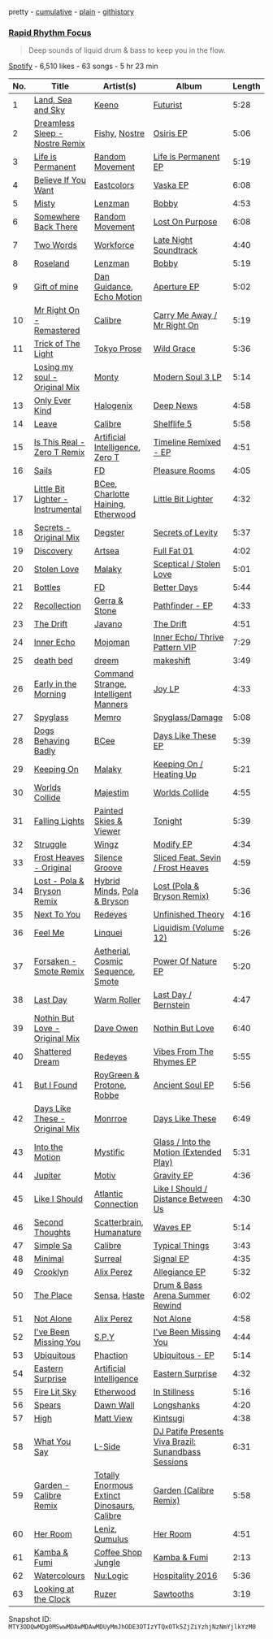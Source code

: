 pretty - [cumulative](/playlists/cumulative/37i9dQZF1DWSsoHwrXiG4q.md) - [plain](/playlists/plain/37i9dQZF1DWSsoHwrXiG4q) - [githistory](https://github.githistory.xyz/mackorone/spotify-playlist-archive/blob/main/playlists/plain/37i9dQZF1DWSsoHwrXiG4q)

### [Rapid Rhythm Focus](https://open.spotify.com/playlist/37i9dQZF1DWSsoHwrXiG4q)

> Deep sounds of liquid drum & bass to keep you in the flow.

[Spotify](https://open.spotify.com/user/spotify) - 6,510 likes - 63 songs - 5 hr 23 min

| No. | Title | Artist(s) | Album | Length |
|---|---|---|---|---|
| 1 | [Land, Sea and Sky](https://open.spotify.com/track/0lKz06k1SJmOXwxL2HhV2N) | [Keeno](https://open.spotify.com/artist/6r54QO0889i9vqaeuruUSn) | [Futurist](https://open.spotify.com/album/0N6wNVcGYMUcGpgomjMQj9) | 5:28 |
| 2 | [Dreamless Sleep \- Nostre Remix](https://open.spotify.com/track/7H71r6qDOroGG4QSR1r9h8) | [Fishy](https://open.spotify.com/artist/5p4DMSX1fKl07ogZewmRp0), [Nostre](https://open.spotify.com/artist/0YPx2M7Ty3rAYJnCzzRB5t) | [Osiris EP](https://open.spotify.com/album/2MKjIUyf2hly994DlN6ULX) | 5:06 |
| 3 | [Life is Permanent](https://open.spotify.com/track/5bkCrvLTsLuJU7sb9xSBBM) | [Random Movement](https://open.spotify.com/artist/7qQ7CInf5wCUojxvfhflfW) | [Life is Permanent EP](https://open.spotify.com/album/5A3i69kid9wL4p8bwQm7dK) | 5:19 |
| 4 | [Believe If You Want](https://open.spotify.com/track/3f1DQmKY9IdmNcWvQMEQ8Z) | [Eastcolors](https://open.spotify.com/artist/0yJJHicyYpeDFfliRVqhsC) | [Vaska EP](https://open.spotify.com/album/4qb0wodiBVQQfWUWRU8D8q) | 6:08 |
| 5 | [Misty](https://open.spotify.com/track/1AFqQtfrQ0VMLeZxrSPrfM) | [Lenzman](https://open.spotify.com/artist/4IKdJSimREJMIKDfvYvJHF) | [Bobby](https://open.spotify.com/album/3pQni96ENZH1JtBXAmOgZ1) | 4:53 |
| 6 | [Somewhere Back There](https://open.spotify.com/track/2swpkJwi0UGrMMkMn0MUFa) | [Random Movement](https://open.spotify.com/artist/7qQ7CInf5wCUojxvfhflfW) | [Lost On Purpose](https://open.spotify.com/album/0wPCfBZIDcBHAG8IlyBF5I) | 6:08 |
| 7 | [Two Words](https://open.spotify.com/track/1gLFnkmHv1DDbZDDcxoSQQ) | [Workforce](https://open.spotify.com/artist/2im0IjdcMRFwGxc5R4Jj82) | [Late Night Soundtrack](https://open.spotify.com/album/68nlqsDJLMV1sKjFUvx87A) | 4:40 |
| 8 | [Roseland](https://open.spotify.com/track/11cuNXtuo2UtL9T7k6MJw3) | [Lenzman](https://open.spotify.com/artist/4IKdJSimREJMIKDfvYvJHF) | [Bobby](https://open.spotify.com/album/3pQni96ENZH1JtBXAmOgZ1) | 5:19 |
| 9 | [Gift of mine](https://open.spotify.com/track/6wrLBtrQ31FUBh4vYIya95) | [Dan Guidance](https://open.spotify.com/artist/7hyHqP7jOnuLTxY8mHNKzL), [Echo Motion](https://open.spotify.com/artist/729SCkKQ3GmcAE3xaqLQec) | [Aperture EP](https://open.spotify.com/album/0XH4qOQY0OJ57DJWPEmGHo) | 5:02 |
| 10 | [Mr Right On \- Remastered](https://open.spotify.com/track/0oQDVQygGLhYhEUTb15XjP) | [Calibre](https://open.spotify.com/artist/0sklgkoO5JeS7YNhHS5EmH) | [Carry Me Away / Mr Right On](https://open.spotify.com/album/7qgQhIJD5TtcmpCmT0NOaj) | 5:19 |
| 11 | [Trick of The Light](https://open.spotify.com/track/3gwF8qFu0bx2jUUPaicymE) | [Tokyo Prose](https://open.spotify.com/artist/361kscBTEw82NTOFS8hq0D) | [Wild Grace](https://open.spotify.com/album/3h7IZ3GzubFZhAzDcx5kE9) | 5:36 |
| 12 | [Losing my soul \- Original Mix](https://open.spotify.com/track/0UMr7sXDttPzFG1qVuTIBs) | [Monty](https://open.spotify.com/artist/2w5c2l70mYNDdSLifFyZjJ) | [Modern Soul 3 LP](https://open.spotify.com/album/69uFpVWTZxpdz9BTHRwFcv) | 5:14 |
| 13 | [Only Ever Kind](https://open.spotify.com/track/03hCREcMFPPTcEUE8slTUX) | [Halogenix](https://open.spotify.com/artist/24eQxPRLv3UMwEIo6mawVW) | [Deep News](https://open.spotify.com/album/5Eczut7zUztAYsibkrIFE6) | 4:58 |
| 14 | [Leave](https://open.spotify.com/track/4G74xnV7PxsFIp2gjIspNo) | [Calibre](https://open.spotify.com/artist/0sklgkoO5JeS7YNhHS5EmH) | [Shelflife 5](https://open.spotify.com/album/56V1KL4fYyq4Ju8eF6gqQ7) | 5:58 |
| 15 | [Is This Real \- Zero T Remix](https://open.spotify.com/track/2ODdEGZJBLq3MtuYyLacDn) | [Artificial Intelligence](https://open.spotify.com/artist/3dfQn1ijJNptfREJB2rRd2), [Zero T](https://open.spotify.com/artist/5PKeA9LeUfSjUhy1ja1lsg) | [Timeline Remixed \- EP](https://open.spotify.com/album/3TRNq1aSAYrX2lVaWPGKMv) | 4:51 |
| 16 | [Sails](https://open.spotify.com/track/4FCqzPA2usQ47bTiB8Krgg) | [FD](https://open.spotify.com/artist/76KMDlhW2f4qiTlepW5yfy) | [Pleasure Rooms](https://open.spotify.com/album/52bTkhlg28EQSgCUy9REaZ) | 4:05 |
| 17 | [Little Bit Lighter \- Instrumental](https://open.spotify.com/track/00YzhjbTJZQTLRLsLkz6EN) | [BCee](https://open.spotify.com/artist/3wdwWQXJbqpJJbMdp7KfEJ), [Charlotte Haining](https://open.spotify.com/artist/2XRjIwgD0UiJXtx7Xzfy7w), [Etherwood](https://open.spotify.com/artist/3GEUIa3Z0Qlivy3EcJm5RX) | [Little Bit Lighter](https://open.spotify.com/album/3D4IyukD6DshNfxvrNJxVh) | 4:32 |
| 18 | [Secrets \- Original Mix](https://open.spotify.com/track/4HPyU3q3NVYXxaXuMz3Vmq) | [Degster](https://open.spotify.com/artist/0kDJt5Y9QyCfcO0yS0tZxw) | [Secrets of Levity](https://open.spotify.com/album/3bsLHTve64VfqVBqXbmaOj) | 5:37 |
| 19 | [Discovery](https://open.spotify.com/track/0x5JU2PT8jVHXdwHoQz6QH) | [Artsea](https://open.spotify.com/artist/1byJENnR4rfRDs6AyFvSU9) | [Full Fat 01](https://open.spotify.com/album/52fo23dS6QgbmVdqsriY5T) | 4:02 |
| 20 | [Stolen Love](https://open.spotify.com/track/3bZFKhA3PmU4oYYt3msoo9) | [Malaky](https://open.spotify.com/artist/43DHa7Q1IhECAE5YtN3jHQ) | [Sceptical / Stolen Love](https://open.spotify.com/album/2nlwA5ZHJ85AlX5hYqmzE5) | 5:01 |
| 21 | [Bottles](https://open.spotify.com/track/4bqWWzjSKOZoFR5IptMO5v) | [FD](https://open.spotify.com/artist/76KMDlhW2f4qiTlepW5yfy) | [Better Days](https://open.spotify.com/album/3bti1dr6JCjaYudAsjH09S) | 5:44 |
| 22 | [Recollection](https://open.spotify.com/track/6qE2iQsG1mAdzQWeXzpszr) | [Gerra & Stone](https://open.spotify.com/artist/7rCF3znBFGHIJix1RLFyWF) | [Pathfinder \- EP](https://open.spotify.com/album/7eqMmc53M8bxtTRvBN90kQ) | 4:33 |
| 23 | [The Drift](https://open.spotify.com/track/1JsJnmUKULIbbNy7ePgYD3) | [Javano](https://open.spotify.com/artist/61b5v13hJBQhKlQ5sXMub2) | [The Drift](https://open.spotify.com/album/59Yj6MwubdBXwpNUZLft6W) | 4:51 |
| 24 | [Inner Echo](https://open.spotify.com/track/1tGwB0G7VOshhAyOQYaNbe) | [Mojoman](https://open.spotify.com/artist/2t7SxDJO8xs6RskGSLYwad) | [Inner Echo/ Thrive Pattern VIP](https://open.spotify.com/album/0X5CFT37lTT3nWkVlJBY37) | 7:29 |
| 25 | [death bed](https://open.spotify.com/track/1jjNGNTC6lWNxKXlHFPQlD) | [dreem](https://open.spotify.com/artist/66cMjcY2f2B1omrVfxHIlG) | [makeshift](https://open.spotify.com/album/7yqS6BS18Eo05B5N2bsfeA) | 3:49 |
| 26 | [Early in the Morning](https://open.spotify.com/track/4XoGAJLZBvDg8IlnDyJGHE) | [Command Strange](https://open.spotify.com/artist/6ZslPRiDjYFasSPscHF7v2), [Intelligent Manners](https://open.spotify.com/artist/7Kgps1bJZyZeY7Oa17YaGs) | [Joy LP](https://open.spotify.com/album/6z7Zqow6RhmosibkQdkjwG) | 4:33 |
| 27 | [Spyglass](https://open.spotify.com/track/4EaghxJQ9BR1uWufJYgame) | [Memro](https://open.spotify.com/artist/0OIeNihgk0zBQzqN4O3Xb0) | [Spyglass/Damage](https://open.spotify.com/album/7hCBU8vLJ5Q7jy1cJv80Uy) | 5:08 |
| 28 | [Dogs Behaving Badly](https://open.spotify.com/track/3zjYqFF5jsz7n2nUHTRaWl) | [BCee](https://open.spotify.com/artist/3wdwWQXJbqpJJbMdp7KfEJ) | [Days Like These EP](https://open.spotify.com/album/4v5HIb6e4LJpB1R7u7brRK) | 5:39 |
| 29 | [Keeping On](https://open.spotify.com/track/7oLM7QZNto4TvOzyVXI44v) | [Malaky](https://open.spotify.com/artist/43DHa7Q1IhECAE5YtN3jHQ) | [Keeping On / Heating Up](https://open.spotify.com/album/65pNzjNfPSJxpOtuqCa2wq) | 5:21 |
| 30 | [Worlds Collide](https://open.spotify.com/track/11Alc9FJ2wKiQZTLRaGAUo) | [Majestim](https://open.spotify.com/artist/7HrLNnTdr56RZtL9F0nXiN) | [Worlds Collide](https://open.spotify.com/album/7zhgsvgi540XOnWLExWttb) | 4:55 |
| 31 | [Falling Lights](https://open.spotify.com/track/5ZXXout3LaxYFT2dVRvT8j) | [Painted Skies & Viewer](https://open.spotify.com/artist/4VTZ1NxNNLeGdRuKXXv3ZK) | [Tonight](https://open.spotify.com/album/2cVSNtvF9aAWblNYQeCl5e) | 5:39 |
| 32 | [Struggle](https://open.spotify.com/track/6JLlwFcvK5mvl3vl4lQO4E) | [Wingz](https://open.spotify.com/artist/0qBdx1zHFyHsFLd2nG5ezW) | [Modify EP](https://open.spotify.com/album/5Yn7Yp2h3ZGL2jVH8adPJS) | 4:34 |
| 33 | [Frost Heaves \- Original](https://open.spotify.com/track/7hAN6sfZlXv0szXbedzCHC) | [Silence Groove](https://open.spotify.com/artist/4hpq4qAP5XaJawNi8XriL8) | [Sliced Feat\. Sevin / Frost Heaves](https://open.spotify.com/album/2l51hI7XqDqXJMirkMy6K0) | 4:59 |
| 34 | [Lost \- Pola & Bryson Remix](https://open.spotify.com/track/7uI90KliRDd8egscd650jj) | [Hybrid Minds](https://open.spotify.com/artist/05lF0DUkLJqiW5o70SScyR), [Pola & Bryson](https://open.spotify.com/artist/79PzyYqAyunWsVH4tY4vpr) | [Lost \(Pola & Bryson Remix\)](https://open.spotify.com/album/5VgTlXbwBgqQgfQX7Pwdpn) | 5:36 |
| 35 | [Next To You](https://open.spotify.com/track/3rZWotUE5DblXDmcaKynxE) | [Redeyes](https://open.spotify.com/artist/6bFVG82TmMLbnFFBqG9LYa) | [Unfinished Theory](https://open.spotify.com/album/2AnIF4KVlVM6RY8WuzSPgn) | 4:16 |
| 36 | [Feel Me](https://open.spotify.com/track/1HcH5kwmpDJ8qyPL5GHx0z) | [Linquei](https://open.spotify.com/artist/1f1aYXcRPviy2KuNn8K3Pd) | [Liquidism \(Volume 12\)](https://open.spotify.com/album/0FlI19Se2vM93u4g9xbM5H) | 5:26 |
| 37 | [Forsaken \- Smote Remix](https://open.spotify.com/track/26KntMzmEzIfBTMc7wMPaO) | [Aetherial](https://open.spotify.com/artist/10XMkjUSWNCD3WwlSOR6VY), [Cosmic Sequence](https://open.spotify.com/artist/3hk6kBwVVRVOOJlaxTe0y1), [Smote](https://open.spotify.com/artist/5FIcJ2ghmkpHZM8cXm17XP) | [Power Of Nature EP](https://open.spotify.com/album/7lhivxLusKW1BAT2hk6IDo) | 5:20 |
| 38 | [Last Day](https://open.spotify.com/track/6d8emU3TIOaB4HxyETxHG6) | [Warm Roller](https://open.spotify.com/artist/6384XqSrLdkoYFFpCxWs3H) | [Last Day / Bernstein](https://open.spotify.com/album/4K7Hq7cqnjN7gGcnAiT1i0) | 4:47 |
| 39 | [Nothin But Love \- Original Mix](https://open.spotify.com/track/5rtGhin74wxFojrPqgTpdY) | [Dave Owen](https://open.spotify.com/artist/4YtxzfRdAhFuhylm1O3gYn) | [Nothin But Love](https://open.spotify.com/album/40C9wHFoQ09IPM4Nw0jUon) | 6:40 |
| 40 | [Shattered Dream](https://open.spotify.com/track/3NXQHqlW9UR0iyb5cP4PnI) | [Redeyes](https://open.spotify.com/artist/6bFVG82TmMLbnFFBqG9LYa) | [Vibes From The Rhymes EP](https://open.spotify.com/album/7sY59owrKnQn84gLgMssCX) | 5:55 |
| 41 | [But I Found](https://open.spotify.com/track/3yBgSB9KQowEW6EhaoGcu6) | [RoyGreen & Protone](https://open.spotify.com/artist/4OPV5x0WuglgLiOiD7up8E), [Robbe](https://open.spotify.com/artist/4TdEVctIWf0ljyQXr6u8NI) | [Ancient Soul EP](https://open.spotify.com/album/43pS2HuH8VI3MC93SwYprw) | 5:56 |
| 42 | [Days Like These \- Original Mix](https://open.spotify.com/track/0wlcIk9TmFMPWsSvw0aO31) | [Monrroe](https://open.spotify.com/artist/6SZvMOzWVSx6cWYGRrZh6d) | [Days Like These](https://open.spotify.com/album/0yLw15IJ24NwZ4PLrHUUgH) | 6:49 |
| 43 | [Into the Motion](https://open.spotify.com/track/2oIOO3ZNR9yZ6zE20vrFZJ) | [Mystific](https://open.spotify.com/artist/1vmJX00cwTh9L8kYn1JfT4) | [Glass / Into the Motion \(Extended Play\)](https://open.spotify.com/album/5mN40loDSsFN5uOFldIEDi) | 5:31 |
| 44 | [Jupiter](https://open.spotify.com/track/2u3Ln93YC9XUBaQilS5cHX) | [Motiv](https://open.spotify.com/artist/1hpBWbyRpkKGeNF5W3a7vp) | [Gravity EP](https://open.spotify.com/album/6lciQeurzsMn9F6xq2JoKm) | 4:36 |
| 45 | [Like I Should](https://open.spotify.com/track/6tFB3SK6IPGez95AQN152q) | [Atlantic Connection](https://open.spotify.com/artist/323BD4mjoLA1ajX6zjIe2q) | [Like I Should / Distance Between Us](https://open.spotify.com/album/3cVo50YqQkzYsw07WLkk43) | 4:30 |
| 46 | [Second Thoughts](https://open.spotify.com/track/1vGOnBdcfYUJGz2gqyVqnh) | [Scatterbrain](https://open.spotify.com/artist/7KlCZGiDEqfifiQUaUOjnY), [Humanature](https://open.spotify.com/artist/4xOtbphOgZnohWojmZtxVq) | [Waves EP](https://open.spotify.com/album/57QThZPKvMs02T0bKykgfR) | 5:14 |
| 47 | [Simple Sa](https://open.spotify.com/track/0u2buO07v9E81DEMftkGmD) | [Calibre](https://open.spotify.com/artist/0sklgkoO5JeS7YNhHS5EmH) | [Typical Things](https://open.spotify.com/album/6jVJj2XiudrfH14YvqTLBm) | 3:43 |
| 48 | [Minimal](https://open.spotify.com/track/4nQ6FKHEX4YnZCvfAjQwYG) | [Surreal](https://open.spotify.com/artist/5uWvpdaxp81vUjmd1ZyB2q) | [Signal EP](https://open.spotify.com/album/1RC36wrWedNH6KAr8dvTfy) | 4:35 |
| 49 | [Crooklyn](https://open.spotify.com/track/3SKUO0YU5CSQUQVs3E1jJo) | [Alix Perez](https://open.spotify.com/artist/4e6pQ61gYReORJoXcrQH1Z) | [Allegiance EP](https://open.spotify.com/album/5QlyKMPsfeRryTb75CFimo) | 5:32 |
| 50 | [The Place](https://open.spotify.com/track/16EndrpRvlMFKY13UVH7yj) | [Sensa](https://open.spotify.com/artist/790OTOAHCm1fiOANhpWImt), [Haste](https://open.spotify.com/artist/6XJk8dqIUyJq6PMycHReUL) | [Drum & Bass Arena Summer Rewind](https://open.spotify.com/album/1EDPZqlEqUGhR8wvj2j436) | 6:02 |
| 51 | [Not Alone](https://open.spotify.com/track/2460FCYtdrrcTChzU7G7aT) | [Alix Perez](https://open.spotify.com/artist/4e6pQ61gYReORJoXcrQH1Z) | [Not Alone](https://open.spotify.com/album/3uAGplw7cRRx927H35iokm) | 4:58 |
| 52 | [I've Been Missing You](https://open.spotify.com/track/3R9b1PpbmKKZ24rJpRnX5X) | [S.P.Y](https://open.spotify.com/artist/6aJAd8zM1s3Slw64KfsmaF) | [I've Been Missing You](https://open.spotify.com/album/3M8bgcle0cerp3hMZ91h25) | 4:44 |
| 53 | [Ubiquitous](https://open.spotify.com/track/4U8ltC3h5mytL6jwSRnP8i) | [Phaction](https://open.spotify.com/artist/33CVzI4YFK6YBZsuxjKhHR) | [Ubiquitous \- EP](https://open.spotify.com/album/1An7AbyWhoU1ZdX74ykPge) | 5:14 |
| 54 | [Eastern Surprise](https://open.spotify.com/track/64EFUJbhplwsrM315SFMyv) | [Artificial Intelligence](https://open.spotify.com/artist/3dfQn1ijJNptfREJB2rRd2) | [Eastern Surprise](https://open.spotify.com/album/42uvb5jtA1JhjpP8eEGg2A) | 4:32 |
| 55 | [Fire Lit Sky](https://open.spotify.com/track/2qDokZ8quVAjzfeBLF6hDY) | [Etherwood](https://open.spotify.com/artist/3GEUIa3Z0Qlivy3EcJm5RX) | [In Stillness](https://open.spotify.com/album/2o7x8GHrOfI0kosqwo9qlF) | 5:16 |
| 56 | [Spears](https://open.spotify.com/track/7dgLWx5S5G0eehexaKY5qR) | [Dawn Wall](https://open.spotify.com/artist/6gnohqGISFUVpTSqT3TtiO) | [Longshanks](https://open.spotify.com/album/2xW3yWkUKGORKWR7JjVveX) | 4:20 |
| 57 | [High](https://open.spotify.com/track/3e7ELUxL2d1RFWrSEMsme9) | [Matt View](https://open.spotify.com/artist/4uMpmqIDOviQTm05ktVtqC) | [Kintsugi](https://open.spotify.com/album/06V5ORG9IYfTKuuJdY6GPF) | 4:38 |
| 58 | [What You Say](https://open.spotify.com/track/2GufTqv5cwxqf80TJH69Ql) | [L\-Side](https://open.spotify.com/artist/3Y59xKAazzqr4AwzF6LYfR) | [DJ Patife Presents Viva Brazil: Sunandbass Sessions](https://open.spotify.com/album/1cbUibBHqT8u2s8ODPc5Ui) | 6:31 |
| 59 | [Garden \- Calibre Remix](https://open.spotify.com/track/6HRa9FtX8ifjQmA3XFBXan) | [Totally Enormous Extinct Dinosaurs](https://open.spotify.com/artist/0g3NiCRhEv7M4SEDMrpItN), [Calibre](https://open.spotify.com/artist/0sklgkoO5JeS7YNhHS5EmH) | [Garden \(Calibre Remix\)](https://open.spotify.com/album/6xPaNRGXlr2L0brkk8ab8N) | 5:58 |
| 60 | [Her Room](https://open.spotify.com/track/6GxItxR3jbx4WjYi7tFAb4) | [Leniz](https://open.spotify.com/artist/1qHvK5Yi7L8CUDuK9HahoX), [Qumulus](https://open.spotify.com/artist/2SPHhbUppZ3hQULJI1gE8T) | [Her Room](https://open.spotify.com/album/7MvGTXzbm57VVFMPdOsoQs) | 4:51 |
| 61 | [Kamba & Fumi](https://open.spotify.com/track/4cHkaFkgYN3CH4lSexbOEs) | [Coffee Shop Jungle](https://open.spotify.com/artist/58S1DXVCgmfu5kf5seAuVM) | [Kamba & Fumi](https://open.spotify.com/album/6OnQdXtU4hrYon5b1ya8fZ) | 2:13 |
| 62 | [Watercolours](https://open.spotify.com/track/36C8hUGIuj1P9IARALVfUn) | [Nu:Logic](https://open.spotify.com/artist/5pL8Q5xbDLEDE6JvYMXX9u) | [Hospitality 2016](https://open.spotify.com/album/5YjeFnZfs3rck35FhyEOH6) | 5:36 |
| 63 | [Looking at the Clock](https://open.spotify.com/track/4ks74MQukyBUsPJphTEo8g) | [Ruzer](https://open.spotify.com/artist/09mAGI8RIblTO46vN2FQaq) | [Sawtooths](https://open.spotify.com/album/6B83958Cy542YGq5cX1lTw) | 3:19 |

Snapshot ID: `MTY3ODQwMDg0MSwwMDAwMDAwMDUyMmJhODE3OTIzYTQxOTk5ZjZiYzhjNzNmYjlkYzM0`
